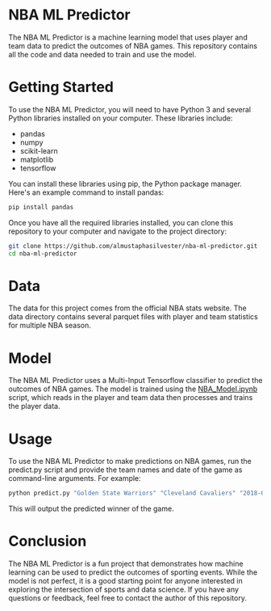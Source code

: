 # NBA ML Predictor

The NBA ML Predictor is a machine learning model that uses player and team data to predict the outcomes of NBA games. This repository contains all the code and data needed to train and use the model.

# Getting Started

To use the NBA ML Predictor, you will need to have Python 3 and several Python libraries installed on your computer. These libraries include:

- pandas
- numpy
- scikit-learn
- matplotlib
- tensorflow

You can install these libraries using pip, the Python package manager. Here's an example command to install pandas:

```python
pip install pandas
```

Once you have all the required libraries installed, you can clone this repository to your computer and navigate to the project directory:

```bash
git clone https://github.com/almustaphasilvester/nba-ml-predictor.git
cd nba-ml-predictor
```
# Data

The data for this project comes from the official NBA stats website. The data directory contains several parquet files with player and team statistics for multiple NBA season.

# Model

The NBA ML Predictor uses a Multi-Input Tensorflow classifier to predict the outcomes of NBA games. The model is trained using the [NBA_Model.ipynb](https://github.com/almustaphasilvester/nba-ml-predictor/blob/main/NBA_Model.ipynb) script, which reads in the player and team data then processes and trains the player data.

# Usage

To use the NBA ML Predictor to make predictions on NBA games, run the predict.py script and provide the team names and date of the game as command-line arguments. For example:

```bash
python predict.py "Golden State Warriors" "Cleveland Cavaliers" "2018-06-03"
```

This will output the predicted winner of the game.

# Conclusion

The NBA ML Predictor is a fun project that demonstrates how machine learning can be used to predict the outcomes of sporting events. While the model is not perfect, it is a good starting point for anyone interested in exploring the intersection of sports and data science. If you have any questions or feedback, feel free to contact the author of this repository.
